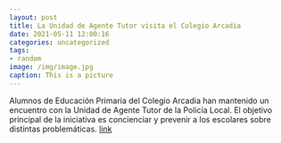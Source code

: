 ```yaml
---
layout: post
title: La Unidad de Agente Tutor visita el Colegio Arcadia
date: 2021-05-11 12:00:16
categories: uncategorized
tags:
- random
image: /img/image.jpg
caption: This is a picture
---
```

Alumnos de Educación Primaria del Colegio Arcadia han mantenido un encuentro con la Unidad de Agente Tutor de la Policía Local. El objetivo principal de la iniciativa es concienciar y prevenir a los escolares sobre distintas problemáticas.  [link](https://www.ayto-villacanada.es/tu-ayuntamiento/la-unidad-de-agente-tutor-visita-el-colegio-arcadia/)

